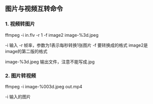 ## 图片与视频互转命令

### 1. 视频转图片

ffmpeg -i in.flv -r 1 -f image2 image-%3d.jpeg

-i 输入
-r 帧率，参数为1表示每秒转换1张图片
-f 要转换成的格式 image2是image的第二版的格式

image-%3d.jpeg 输出文件，注意不能写成.jpg


### 2. 图片转视频

ffmpeg -i image-%003d.jpeg out.mp4

-i 输入的图片
